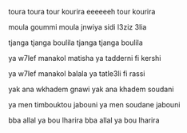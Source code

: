 toura toura tour kourira
eeeeeeh tour kourira

moula goummi moula jnwiya
sidi l3ziz 3lia

tjanga tjanga boulila
tjanga tjanga boulila

ya w7lef manakol matisha
ya tadderni fi kershi

ya w7lef manakol balala
ya tatle3li fi rassi

yak ana wkhadem gnawi
yak ana khadem soudani

ya men timbouktou jabouni
ya men soudane jabouni

bba allal ya bou lharira
bba allal ya bou lharira